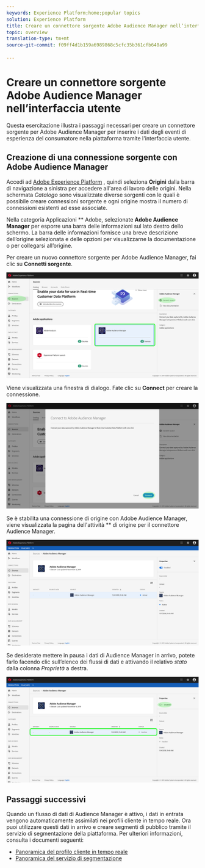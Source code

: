 ```yaml
---
keywords: Experience Platform;home;popular topics
solution: Experience Platform
title: Creare un connettore sorgente Adobe Audience Manager nell’interfaccia utente
topic: overview
translation-type: tm+mt
source-git-commit: f09ff4d1b159a6989868c5cfc35b361cfb640a99

---
```



# Creare un connettore sorgente Adobe Audience Manager nell’interfaccia utente

Questa esercitazione illustra i passaggi necessari per creare un connettore sorgente per Adobe Audience Manager per inserire i dati degli eventi di esperienza del consumatore nella piattaforma tramite l&#39;interfaccia utente.

## Creazione di una connessione sorgente con Adobe Audience Manager

Accedi ad <a href="https://platform.adobe.com" target="_blank">Adobe Experience Platform</a> , quindi seleziona **Origini** dalla barra di navigazione a sinistra per accedere all&#39;area di lavoro delle origini. Nella schermata *Catalogo* sono visualizzate diverse sorgenti con le quali è possibile creare connessioni sorgente e ogni origine mostra il numero di connessioni esistenti ad esse associate.

Nella categoria Applicazioni ** Adobe, selezionate **Adobe Audience Manager** per esporre una barra delle informazioni sul lato destro dello schermo. La barra delle informazioni fornisce una breve descrizione dell’origine selezionata e delle opzioni per visualizzarne la documentazione o per collegarsi all’origine.

Per creare un nuovo connettore sorgente per Adobe Audience Manager, fai clic su **Connetti sorgente**.

![](../../../../images/tutorials/create/aam/aam_catalog.png)

Viene visualizzata una finestra di dialogo. Fate clic su **Connect** per creare la connessione.

![](../../../../images/tutorials/create/aam/aam_connect_full.png)

Se è stabilita una connessione di origine con Adobe Audience Manager, viene visualizzata la pagina dell&#39;attività ** di origine per il connettore Audience Manager.

![](../../../../images/tutorials/create/aam/aam_flow.png)

Se desiderate mettere in pausa i dati di Audience Manager in arrivo, potete farlo facendo clic sull’elenco dei flussi di dati e attivando il relativo *stato* dalla colonna *Proprietà* a destra.

![](../../../../images/tutorials/create/aam/aam_flow_disable.png)

## Passaggi successivi

Quando un flusso di dati di Audience Manager è attivo, i dati in entrata vengono automaticamente assimilati nei profili cliente in tempo reale. Ora puoi utilizzare questi dati in arrivo e creare segmenti di pubblico tramite il servizio di segmentazione della piattaforma. Per ulteriori informazioni, consulta i documenti seguenti:

- [Panoramica del profilo cliente in tempo reale](../../../../../profile/home.md)
- [Panoramica del servizio di segmentazione](../../../../../segmentation/home.md)